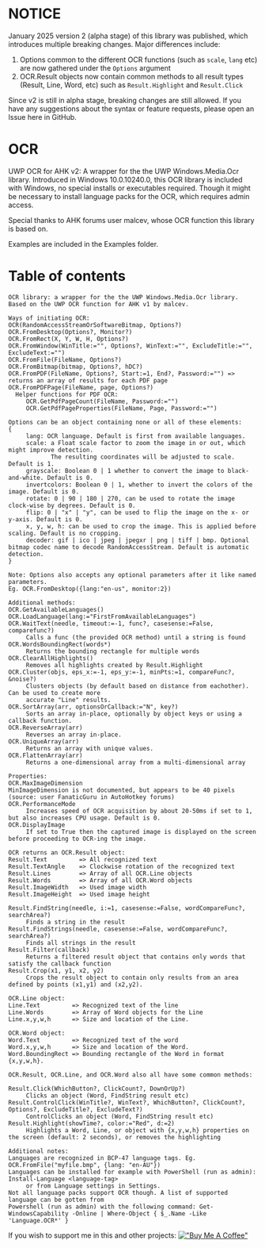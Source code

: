 # NOTICE
January 2025 version 2 (alpha stage) of this library was published, which introduces multiple breaking changes. Major differences include:
1. Options common to the different OCR functions (such as `scale`, `lang` etc) are now gathered under the `Options` argument
2. OCR.Result objects now contain common methods to all result types (Result, Line, Word, etc) such as `Result.Highlight` and `Result.Click`

Since v2 is still in alpha stage, breaking changes are still allowed. If you have any suggestions about the syntax or feature requests, please open an Issue here in GitHub.

# OCR
UWP OCR for AHK v2:
A wrapper for the the UWP Windows.Media.Ocr library. 
Introduced in Windows 10.0.10240.0, this OCR library is included with Windows, no special installs or executables required. Though it might be necessary to install language packs for the OCR, which requires admin access.

Special thanks to AHK forums user malcev, whose OCR function this library is based on.

Examples are included in the Examples folder.

# Table of contents
```
OCR library: a wrapper for the the UWP Windows.Media.Ocr library.
Based on the UWP OCR function for AHK v1 by malcev.

Ways of initiating OCR:
OCR(RandomAccessStreamOrSoftwareBitmap, Options?)
OCR.FromDesktop(Options?, Monitor?)
OCR.FromRect(X, Y, W, H, Options?)
OCR.FromWindow(WinTitle:="", Options?, WinText:="", ExcludeTitle:="", ExcludeText:="")
OCR.FromFile(FileName, Options?)
OCR.FromBitmap(bitmap, Options?, hDC?)
OCR.FromPDF(FileName, Options?, Start:=1, End?, Password:="") => returns an array of results for each PDF page
OCR.FromPDFPage(FileName, page, Options?)
  Helper functions for PDF OCR:
     OCR.GetPdfPageCount(FileName, Password:="")
     OCR.GetPdfPageProperties(FileName, Page, Password:="")

Options can be an object containing none or all of these elements:
{
     lang: OCR language. Default is first from available languages.
     scale: a Float scale factor to zoom the image in or out, which might improve detection. 
            The resulting coordinates will be adjusted to scale. Default is 1.
     grayscale: Boolean 0 | 1 whether to convert the image to black-and-white. Default is 0.
     invertcolors: Boolean 0 | 1, whether to invert the colors of the image. Default is 0.
     rotate: 0 | 90 | 180 | 270, can be used to rotate the image clock-wise by degrees. Default is 0.
     flip: 0 | "x" | "y", can be used to flip the image on the x- or y-axis. Default is 0.
     x, y, w, h: can be used to crop the image. This is applied before scaling. Default is no cropping.
     decoder: gif | ico | jpeg | jpegxr | png | tiff | bmp. Optional bitmap codec name to decode RandomAccessStream. Default is automatic detection. 
}

Note: Options also accepts any optional parameters after it like named parameters.
Eg. OCR.FromDesktop({lang:"en-us", monitor:2})

Additional methods:
OCR.GetAvailableLanguages()
OCR.LoadLanguage(lang:="FirstFromAvailableLanguages")
OCR.WaitText(needle, timeout:=-1, func?, casesense:=False, comparefunc?)
     Calls a func (the provided OCR method) until a string is found
OCR.WordsBoundingRect(words*)
     Returns the bounding rectangle for multiple words
OCR.ClearAllHighlights()
     Removes all highlights created by Result.Highlight
OCR.Cluster(objs, eps_x:=-1, eps_y:=-1, minPts:=1, compareFunc?, &noise?)
     Clusters objects (by default based on distance from eachother). Can be used to create more
     accurate "Line" results.
OCR.SortArray(arr, optionsOrCallback:="N", key?)
     Sorts an array in-place, optionally by object keys or using a callback function.
OCR.ReverseArray(arr)
     Reverses an array in-place.
OCR.UniqueArray(arr)
     Returns an array with unique values.
OCR.FlattenArray(arr)
     Returns a one-dimensional array from a multi-dimensional array

Properties:
OCR.MaxImageDimension
MinImageDimension is not documented, but appears to be 40 pixels (source: user FanaticGuru in AutoHotkey forums)
OCR.PerformanceMode
     Increases speed of OCR acquisition by about 20-50ms if set to 1, but also increases CPU usage. Default is 0.
OCR.DisplayImage
     If set to True then the captured image is displayed on the screen before proceeding to OCR-ing the image.

OCR returns an OCR.Result object:
Result.Text         => All recognized text
Result.TextAngle    => Clockwise rotation of the recognized text 
Result.Lines        => Array of all OCR.Line objects
Result.Words        => Array of all OCR.Word objects
Result.ImageWidth   => Used image width
Result.ImageHeight  => Used image height

Result.FindString(needle, i:=1, casesense:=False, wordCompareFunc?, searchArea?)
     Finds a string in the result
Result.FindStrings(needle, casesense:=False, wordCompareFunc?, searchArea?)
     Finds all strings in the result
Result.Filter(callback)
     Returns a filtered result object that contains only words that satisfy the callback function
Result.Crop(x1, y1, x2, y2)
     Crops the result object to contain only results from an area defined by points (x1,y1) and (x2,y2). 

OCR.Line object:
Line.Text         => Recognized text of the line
Line.Words        => Array of Word objects for the Line
Line.x,y,w,h      => Size and location of the Line. 

OCR.Word object:
Word.Text         => Recognized text of the word
Word.x,y,w,h      => Size and location of the Word. 
Word.BoundingRect => Bounding rectangle of the Word in format {x,y,w,h}. 

OCR.Result, OCR.Line, and OCR.Word also all have some common methods:

Result.Click(WhichButton?, ClickCount?, DownOrUp?)
     Clicks an object (Word, FindString result etc)
Result.ControlClick(WinTitle?, WinText?, WhichButton?, ClickCount?, Options?, ExcludeTitle?, ExcludeText?)
     ControlClicks an object (Word, FindString result etc)
Result.Highlight(showTime?, color:="Red", d:=2)
     Highlights a Word, Line, or object with {x,y,w,h} properties on the screen (default: 2 seconds), or removes the highlighting

Additional notes:
Languages are recognized in BCP-47 language tags. Eg. OCR.FromFile("myfile.bmp", {lang: "en-AU"})
Languages can be installed for example with PowerShell (run as admin): Install-Language <language-tag>
     or from Language settings in Settings.
Not all language packs support OCR though. A list of supported language can be gotten from 
Powershell (run as admin) with the following command: Get-WindowsCapability -Online | Where-Object { $_.Name -Like 'Language.OCR*' } 
```

If you wish to support me in this and other projects:
[!["Buy Me A Coffee"](https://www.buymeacoffee.com/assets/img/custom_images/orange_img.png)](https://www.buymeacoffee.com/descolada)